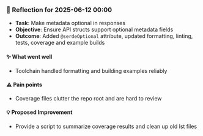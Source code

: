 <!-- reflection-template:start -->
### :book: Reflection for 2025-06-12 00:00
  - **Task**: Make metadata optional in responses
  - **Objective**: Ensure API structs support optional metadata fields
  - **Outcome**: Added `@serdeOptional` attribute, updated formatting, linting, tests, coverage and example builds

#### :sparkles: What went well
  - Toolchain handled formatting and building examples reliably

#### :warning: Pain points
  - Coverage files clutter the repo root and are hard to review

#### :bulb: Proposed Improvement
  - Provide a script to summarize coverage results and clean up old lst files
<!-- reflection-template:end -->
